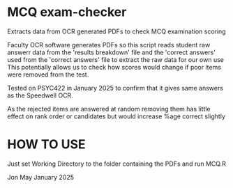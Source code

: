 # MCQ exam-checker
Extracts data from OCR generated PDFs to check MCQ examination scoring

 Faculty OCR software generates PDFs so this
 script reads student raw answerr data from the 'results breakdown' file
 and the 'correct answers' used from the 'correct answers' file to 
 extract the raw data for our own use
 This potentially allows us to check how scores would change if poor items
 were removed from the test.

 Tested on PSYC422 in January 2025 to confirm that it gives same
 answers as the Speedwell OCR.

 As the rejected items are answered at random removing them has little effect
 on rank order or candidates but would increase %age correct slightly

# HOW TO USE
 Just set Working Directory to the folder containing the PDFs and run MCQ.R

 Jon May January 2025
